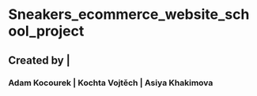 # Sneakers_ecommerce_website_school_project
## Created by |
### Adam Kocourek | Kochta Vojtěch | Asiya Khakimova

